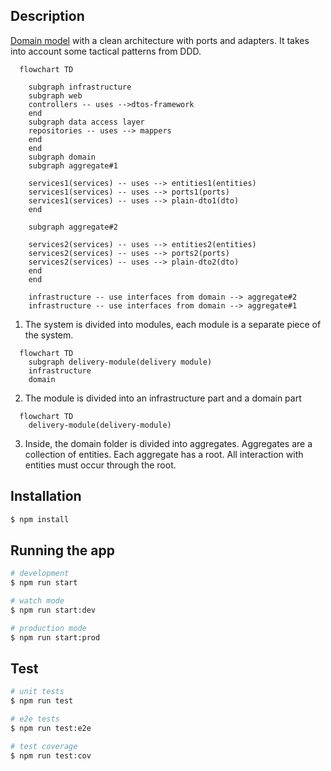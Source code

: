 ## Description

[Domain model](https://martinfowler.com/eaaCatalog/domainModel.html) with a clean architecture with ports and adapters. It takes into account some tactical patterns from DDD.

```mermaid
  flowchart TD

    subgraph infrastructure
    subgraph web
    controllers -- uses -->dtos-framework
    end
    subgraph data access layer
    repositories -- uses --> mappers
    end
    end
    subgraph domain
    subgraph aggregate#1

    services1(services) -- uses --> entities1(entities)
    services1(services) -- uses --> ports1(ports)
    services1(services) -- uses --> plain-dto1(dto)
    end

    subgraph aggregate#2

    services2(services) -- uses --> entities2(entities)
    services2(services) -- uses --> ports2(ports)
    services2(services) -- uses --> plain-dto2(dto)
    end
    end

    infrastructure -- use interfaces from domain --> aggregate#2
    infrastructure -- use interfaces from domain --> aggregate#1
```

1. The system is divided into modules, each module is a separate piece of the system.

```mermaid
  flowchart TD
    subgraph delivery-module(delivery module)
	infrastructure
	domain
```

2. The module is divided into an infrastructure part and a domain part

```mermaid
  flowchart TD
    delivery-module(delivery-module)
```

3. Inside, the domain folder is divided into aggregates. Aggregates are a collection of entities. Each aggregate has a root. All interaction with entities must occur through the root.

## Installation

```bash
$ npm install
```

## Running the app

```bash
# development
$ npm run start

# watch mode
$ npm run start:dev

# production mode
$ npm run start:prod
```

## Test

```bash
# unit tests
$ npm run test

# e2e tests
$ npm run test:e2e

# test coverage
$ npm run test:cov
```

